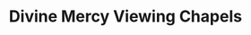 ---
title: "Divine Mercy Viewing Chapels"
url: /muntinlupa/divine-mercy-viewing-chapels/
shop: funeral directors
---